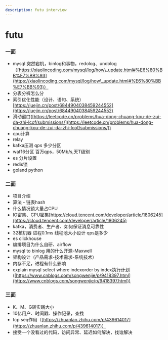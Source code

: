 ```yaml
---
description: futu interview
---
```


# futu

### 一面

* mysql 突然宕机，binlog和事物，redolog、undolog（[https://xiaolincoding.com/mysql/log/how\_update.html#%E6%80%BB%E7%BB%93](https://xiaolincoding.com/mysql/log/how\_update.html#%E6%80%BB%E7%BB%93)）
* 分表分裤怎么分
* 索引优化性能（设计、语句、系统）[https://juejin.cn/post/6844904038459244552](https://juejin.cn/post/6844904038459244552)
* 滑动窗口([https://leetcode.cn/problems/hua-dong-chuang-kou-de-zui-da-zhi-lcof/submissions/](https://leetcode.cn/problems/hua-dong-chuang-kou-de-zui-da-zhi-lcof/submissions/))
* cpu计算
* relay&#x20;
* kafka压测 qps 多少分区&#x20;
* waf16分区 百万qps，50Mb/s,天T级别
* es 分片设置
* redis锁
* goland python

### 二面

* 项目介绍
* 算法 - 链表hash
* 什么情况锁大量占CPU
* IO密集、CPU密集[https://cloud.tencent.com/developer/article/1806245](https://cloud.tencent.com/developer/article/1806245)
* kafka，消费者、生产者、如何保证消息可靠性
* 32核机器 进程0.1ms 线程池大小设计 qps是多少
* es clickhouse
* 编排项目为什么自研、airflow
* mysql to binlog 用的什么开源-Maxwell
* 架构设计（产品需求-技术需求-系统技术）
* 内存不足，进程有什么影响
* explain mysql select where indexorder by index执行计划([https://www.cnblogs.com/songwenjie/p/9418397.html](https://www.cnblogs.com/songwenjie/p/9418397.html))

### 三面

* K、M、G转实践大小
* 10亿用户、时间戳、操作记录，查找
* tcp seq作用（[https://zhuanlan.zhihu.com/p/439614017](https://zhuanlan.zhihu.com/p/439614017)）
* 接受一个没看过的代码，访问异常、延迟如何解决，找谁解决
